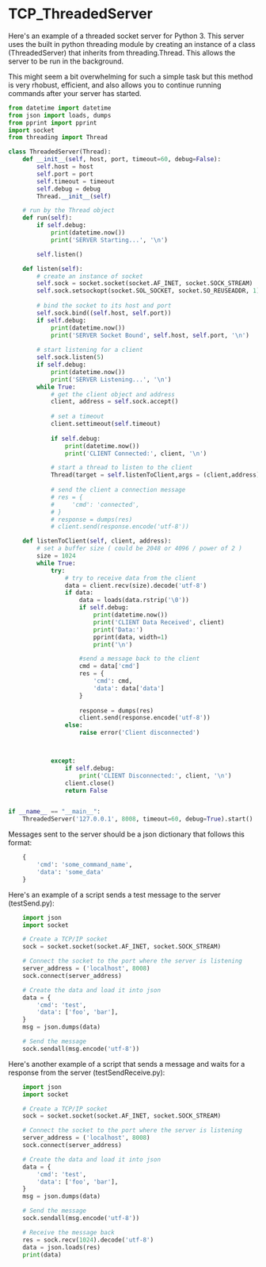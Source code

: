 # TCP_ThreadedServer

Here's an example of a threaded socket server for Python 3. This server uses the built in python threading module by creating an instance of a class (ThreadedServer) that inherits from threading.Thread. This allows the server to be run in the background.

This might seem a bit overwhelming for such a simple task but this method is very rhobust, efficient, and also allows you to continue running commands after your server has started.

```python
from datetime import datetime
from json import loads, dumps
from pprint import pprint
import socket
from threading import Thread

class ThreadedServer(Thread):
    def __init__(self, host, port, timeout=60, debug=False):   
        self.host = host
        self.port = port
        self.timeout = timeout
        self.debug = debug
        Thread.__init__(self)

    # run by the Thread object
    def run(self):
        if self.debug:
            print(datetime.now())
            print('SERVER Starting...', '\n')

        self.listen()

    def listen(self):
        # create an instance of socket
        self.sock = socket.socket(socket.AF_INET, socket.SOCK_STREAM)
        self.sock.setsockopt(socket.SOL_SOCKET, socket.SO_REUSEADDR, 1)
        
        # bind the socket to its host and port
        self.sock.bind((self.host, self.port))
        if self.debug:
            print(datetime.now())
            print('SERVER Socket Bound', self.host, self.port, '\n')
        
        # start listening for a client
        self.sock.listen(5)
        if self.debug:
            print(datetime.now())
            print('SERVER Listening...', '\n')
        while True:
            # get the client object and address
            client, address = self.sock.accept()
            
            # set a timeout
            client.settimeout(self.timeout)
            
            if self.debug:
                print(datetime.now())
                print('CLIENT Connected:', client, '\n')

            # start a thread to listen to the client
            Thread(target = self.listenToClient,args = (client,address)).start()
            
            # send the client a connection message
            # res = {
            #     'cmd': 'connected',
            # }
            # response = dumps(res)
            # client.send(response.encode('utf-8'))

    def listenToClient(self, client, address):
        # set a buffer size ( could be 2048 or 4096 / power of 2 )
        size = 1024
        while True:
            try:
                # try to receive data from the client
                data = client.recv(size).decode('utf-8')
                if data:
                    data = loads(data.rstrip('\0'))
                    if self.debug:
                        print(datetime.now())
                        print('CLIENT Data Received', client)
                        print('Data:')
                        pprint(data, width=1)
                        print('\n')

                    #send a message back to the client
                    cmd = data['cmd']
                    res = {
                        'cmd': cmd,
                        'data': data['data']
                    }
 
                    response = dumps(res)
                    client.send(response.encode('utf-8'))
                else:
                    raise error('Client disconnected')



            except:
                if self.debug:
                    print('CLIENT Disconnected:', client, '\n')
                client.close()
                return False


if __name__ == "__main__":
    ThreadedServer('127.0.0.1', 8008, timeout=60, debug=True).start()
```

Messages sent to the server should be a json dictionary that follows this format:

```python
	{
		'cmd': 'some_command_name',
		'data': 'some_data'
	}
```

Here's an example of a script sends a test message to the server (testSend.py):

```python
	import json
	import socket

	# Create a TCP/IP socket
	sock = socket.socket(socket.AF_INET, socket.SOCK_STREAM)

	# Connect the socket to the port where the server is listening
	server_address = ('localhost', 8008)
	sock.connect(server_address)

	# Create the data and load it into json
	data = {
		'cmd': 'test',
		'data': ['foo', 'bar'],
	}
	msg = json.dumps(data)

	# Send the message
	sock.sendall(msg.encode('utf-8'))
```

Here's another example of a script that sends a message and waits for a response from the server (testSendReceive.py):

```python
	import json
	import socket

	# Create a TCP/IP socket
	sock = socket.socket(socket.AF_INET, socket.SOCK_STREAM)

	# Connect the socket to the port where the server is listening
	server_address = ('localhost', 8008)
	sock.connect(server_address)

	# Create the data and load it into json
	data = {
		'cmd': 'test',
		'data': ['foo', 'bar'],
	}
	msg = json.dumps(data)

	# Send the message
	sock.sendall(msg.encode('utf-8'))

	# Receive the message back
	res = sock.recv(1024).decode('utf-8')
	data = json.loads(res)
	print(data)
```